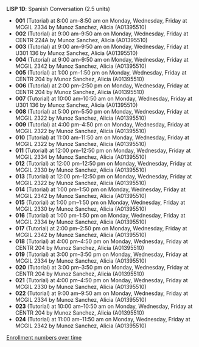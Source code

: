 **LISP 1D**: Spanish Conversation (2.5 units)

- **001** (Tutorial) at 8:00 am–8:50 am on Monday, Wednesday, Friday at MCGIL 2334 by Munoz Sanchez, Alicia (A01395510)
- **002** (Tutorial) at 9:00 am–9:50 am on Monday, Wednesday, Friday at CENTR 224A by Munoz Sanchez, Alicia (A01395510)
- **003** (Tutorial) at 9:00 am–9:50 am on Monday, Wednesday, Friday at U301 136 by Munoz Sanchez, Alicia (A01395510)
- **004** (Tutorial) at 9:00 am–9:50 am on Monday, Wednesday, Friday at MCGIL 2342 by Munoz Sanchez, Alicia (A01395510)
- **005** (Tutorial) at 1:00 pm–1:50 pm on Monday, Wednesday, Friday at CENTR 204 by Munoz Sanchez, Alicia (A01395510)
- **006** (Tutorial) at 2:00 pm–2:50 pm on Monday, Wednesday, Friday at CENTR 204 by Munoz Sanchez, Alicia (A01395510)
- **007** (Tutorial) at 10:00 am–10:50 am on Monday, Wednesday, Friday at U301 136 by Munoz Sanchez, Alicia (A01395510)
- **008** (Tutorial) at 5:00 pm–5:50 pm on Monday, Wednesday, Friday at MCGIL 2322 by Munoz Sanchez, Alicia (A01395510)
- **009** (Tutorial) at 4:00 pm–4:50 pm on Monday, Wednesday, Friday at MCGIL 2322 by Munoz Sanchez, Alicia (A01395510)
- **010** (Tutorial) at 11:00 am–11:50 am on Monday, Wednesday, Friday at MCGIL 2322 by Munoz Sanchez, Alicia (A01395510)
- **011** (Tutorial) at 12:00 pm–12:50 pm on Monday, Wednesday, Friday at MCGIL 2334 by Munoz Sanchez, Alicia (A01395510)
- **012** (Tutorial) at 12:00 pm–12:50 pm on Monday, Wednesday, Friday at MCGIL 2330 by Munoz Sanchez, Alicia (A01395510)
- **013** (Tutorial) at 12:00 pm–12:50 pm on Monday, Wednesday, Friday at MCGIL 2322 by Munoz Sanchez, Alicia (A01395510)
- **014** (Tutorial) at 1:00 pm–1:50 pm on Monday, Wednesday, Friday at MCGIL 2342 by Munoz Sanchez, Alicia (A01395510)
- **015** (Tutorial) at 1:00 pm–1:50 pm on Monday, Wednesday, Friday at MCGIL 2330 by Munoz Sanchez, Alicia (A01395510)
- **016** (Tutorial) at 1:00 pm–1:50 pm on Monday, Wednesday, Friday at MCGIL 2334 by Munoz Sanchez, Alicia (A01395510)
- **017** (Tutorial) at 2:00 pm–2:50 pm on Monday, Wednesday, Friday at MCGIL 2342 by Munoz Sanchez, Alicia (A01395510)
- **018** (Tutorial) at 4:00 pm–4:50 pm on Monday, Wednesday, Friday at CENTR 204 by Munoz Sanchez, Alicia (A01395510)
- **019** (Tutorial) at 3:00 pm–3:50 pm on Monday, Wednesday, Friday at MCGIL 2334 by Munoz Sanchez, Alicia (A01395510)
- **020** (Tutorial) at 3:00 pm–3:50 pm on Monday, Wednesday, Friday at CENTR 204 by Munoz Sanchez, Alicia (A01395510)
- **021** (Tutorial) at 4:00 pm–4:50 pm on Monday, Wednesday, Friday at MCGIL 2330 by Munoz Sanchez, Alicia (A01395510)
- **022** (Tutorial) at 9:00 am–9:50 am on Monday, Wednesday, Friday at MCGIL 2334 by Munoz Sanchez, Alicia (A01395510)
- **023** (Tutorial) at 10:00 am–10:50 am on Monday, Wednesday, Friday at CENTR 204 by Munoz Sanchez, Alicia (A01395510)
- **024** (Tutorial) at 11:00 am–11:50 am on Monday, Wednesday, Friday at MCGIL 2342 by Munoz Sanchez, Alicia (A01395510)

[Enrollment numbers over time](./LISP1D.tsv)
